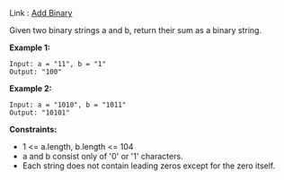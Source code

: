 Link : [Add Binary](https://leetcode.com/problems/add-binary/)

Given two binary strings a and b, return their sum as a binary string.

**Example 1:**
```text
Input: a = "11", b = "1"
Output: "100"
```

**Example 2:**
```text
Input: a = "1010", b = "1011"
Output: "10101"
 ```

**Constraints:**
- 1 <= a.length, b.length <= 104
- a and b consist only of '0' or '1' characters.
- Each string does not contain leading zeros except for the zero itself.